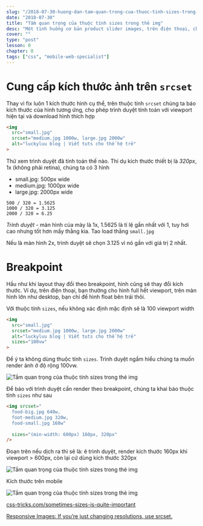 ```yaml
---
slug: "/2018-07-30-huong-dan-tam-quan-trong-cua-thuoc-tinh-sizes-trong-the-img"
date: "2018-07-30"
title: "Tầm quan trọng của thuộc tính sizes trong thẻ img"
desc: "Một tình huống cơ bản product slider images, trên điện thoại, chúng ta có mỗi slide một ảnh với chiều ngang 320px, trên desktop chúng ta có 6 ảnh/slide, ảnh rộng 160px, tức là kích thước ảnh trên desktop nhỏ hơn trên di động, dùng srcset giải quyết vấn đề này như thế nào"
cover: ""
type: "post"
lesson: 0
chapter: 0
tags: ["css", "mobile-web-specialist"]
---
```


# Cung cấp kích thước ảnh trên `srcset`

Thay vì fix luôn 1 kích thước hình cụ thể, trên thuộc tính `srcset` chúng ta báo kích thước của hình tương ứng, cho phép trình duyệt tính toán với viewport hiện tại và download hình thích hợp

```html
<img
  src="small.jpg"
  srcset="medium.jpg 1000w, large.jpg 2000w"
  alt="luckyluu blog | Viết tuts cho thế hệ trẻ"
>
```

Thử xem trình duyệt đã tính toán thế nào. Thí dụ kích thước thiết bị là *320px*, 1x (không phải retina), chúng ta có 3 hình

- small.jpg: 500px wide
- medium.jpg: 1000px wide
- large.jpg: 2000px wide

```
500 / 320 = 1.5625
1000 / 320 = 3.125
2000 / 320 = 6.25
```

*Trình duyệt* - màn hình của mày là 1x, 1.5625 là tỉ lệ gần nhất với 1, tuy hơi cao nhưng tốt hơn mấy thằng kia. Tao load thằng `small.jpg`

Nếu là màn hình 2x, trình duyệt sẽ chọn 3.125 vì nó gần với giá trị 2 nhất.

# Breakpoint

Hầu như khi layout thay đổi theo breakpoint, hình cũng sẽ thay đổi kích thước. Ví dụ, trên điện thoại, bạn thường cho hình full hết viewport, trên màn hình lớn như desktop, bạn chỉ để hình float bên trái thôi.

Với thuộc tính `sizes`, nếu không xác định mặc định sẽ là 100 viewport width

```html
<img
  src="small.jpg"
  srcset="medium.jpg 1000w, large.jpg 2000w"
  alt="luckyluu blog | Viết tuts cho thế hệ trẻ"
  sizes="100vw"
>
```

Để ý ta không dùng thuộc tính `sizes`. Trình duyệt ngầm hiểu chúng ta muốn render ảnh ở độ rộng 100vw.

![Tầm quan trọng của thuộc tính sizes trong thẻ img](https://res.cloudinary.com/css-tricks/image/upload/c_scale,w_1000,f_auto,q_auto/v1531489586/640-version_txwye1.png)

Để báo với trình duyệt cần render theo breakpoint, chúng ta khai báo thuộc tính `sizes` như sau

```html
<img srcset="
  food-big.jpg 640w,
  foot-medium.jpg 320w,
  food-small.jpg 160w"
 
  sizes="(min-width: 600px) 160px, 320px"
/>
```

Đoạn trên nếu dịch ra thì sẽ là: ê trình duyệt, render kích thước 160px khi viewport > 600px, còn lại cứ dùng kích thước 320px

![Tầm quan trọng của thuộc tính sizes trong thẻ img](https://res.cloudinary.com/css-tricks/image/upload/c_scale,w_1000,f_auto,q_auto/v1531489882/320-version_afwzxa.png)

Kích thước trên mobile

![Tầm quan trọng của thuộc tính sizes trong thẻ img](https://res.cloudinary.com/css-tricks/image/upload/c_scale,w_1000,f_auto,q_auto/v1531490069/640-version-mobile_l15ira.png)

[css-tricks.com/sometimes-sizes-is-quite-important](https://css-tricks.com/sometimes-sizes-is-quite-important/)

[Responsive Images: If you’re just changing resolutions, use srcset.](https://css-tricks.com/responsive-images-youre-just-changing-resolutions-use-srcset/)
